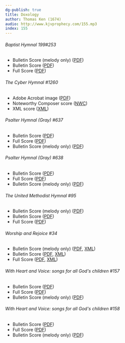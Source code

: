 ```yaml
---
dg-publish: true
title: Doxology
author: Thomas Ken (1674)
audio: http://www.kjvprophecy.com/155.mp3
index: 155
---
```


<h6>Baptist Hymnal 199#253</h6>
<ul>
 <li>Bulletin Score (melody only) (<a href=""/media/fetch/137275"">PDF</a>)</li>
 <li>Bulletin Score (<a href=""/media/fetch/137277"">PDF</a>)</li>
 <li>Full Score (<a href=""/media/fetch/137280"">PDF</a>)</li>
</ul><h6>The Cyber Hymnal #1260</h6>
<ul>
 <li>Adobe Acrobat image (<a href=""/media/fetch/108813"">PDF</a>)</li>
 <li>Noteworthy Composer score (<a href=""/media/fetch/108812"">NWC</a>)</li>
 <li>XML score (<a href=""/media/fetch/129601"">XML</a>)</li>
</ul><h6>Psalter Hymnal (Gray) #637</h6>
<ul>
 <li>Bulletin Score (<a href=""/media/fetch/147908"">PDF</a>)</li>
 <li>Full Score (<a href=""/media/fetch/147910"">PDF</a>)</li>
 <li>Bulletin Score (melody only) (<a href=""/media/fetch/147912"">PDF</a>)</li>
</ul><h6>Psalter Hymnal (Gray) #638</h6>
<ul>
 <li>Bulletin Score (<a href=""/media/fetch/147914"">PDF</a>)</li>
 <li>Full Score (<a href=""/media/fetch/147916"">PDF</a>)</li>
 <li>Bulletin Score (melody only) (<a href=""/media/fetch/147918"">PDF</a>)</li>
</ul><h6>The United Methodist Hymnal #95</h6>
<ul>
 <li>Bulletin Score (melody only) (<a href=""/media/fetch/136688"">PDF</a>)</li>
 <li>Bulletin Score (<a href=""/media/fetch/136690"">PDF</a>)</li>
 <li>Full Score (<a href=""/media/fetch/136693"">PDF</a>)</li>
</ul><h6>Worship and Rejoice #34</h6>
<ul>
 <li>Bulletin Score (melody only) (<a href=""/media/fetch/100735"">PDF</a>, <a href=""/media/fetch/100734"">XML</a>)</li>
 <li>Bulletin Score (<a href=""/media/fetch/100739"">PDF</a>, <a href=""/media/fetch/100738"">XML</a>)</li>
 <li>Full Score (<a href=""/media/fetch/100743"">PDF</a>, <a href=""/media/fetch/100742"">XML</a>)</li>
</ul><h6>With Heart and Voice: songs for all God's children #157</h6>
<ul>
 <li>Bulletin Score (<a href=""/media/fetch/225720"">PDF</a>)</li>
 <li>Full Score (<a href=""/media/fetch/225721"">PDF</a>)</li>
 <li>Bulletin Score (melody only) (<a href=""/media/fetch/225722"">PDF</a>)</li>
</ul><h6>With Heart and Voice: songs for all God's children #158</h6>
<ul>
 <li>Bulletin Score (<a href=""/media/fetch/225724"">PDF</a>)</li>
 <li>Full Score (<a href=""/media/fetch/225725"">PDF</a>)</li>
 <li>Bulletin Score (melody only) (<a href=""/media/fetch/225726"">PDF</a>)</li>
</ul>